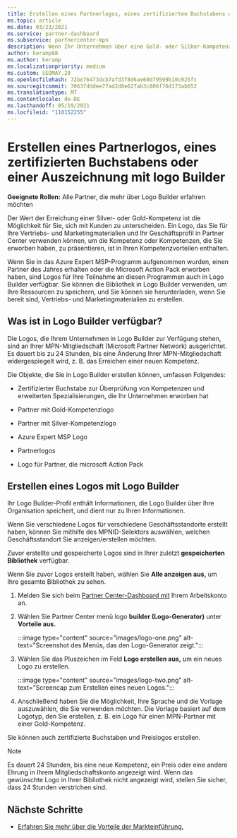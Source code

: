 ```yaml
---
title: Erstellen eines Partnerlogos, eines zertifizierten Buchstabens oder eines Preises mit logo Builder
ms.topic: article
ms.date: 03/23/2021
ms.service: partner-dashboard
ms.subservice: partnercenter-mpn
description: Wenn Ihr Unternehmen über eine Gold- oder Silber-Kompetenz verfügt, generieren Sie ein für Ihr Unternehmen angepasstes Logo, oder fordern Sie mithilfe des Logo Builder-Tools in Partner Center einen benutzerdefinierten zertifizierten Prüfbuchstaben an.
author: keramp88
ms.author: keramp
ms.localizationpriority: medium
ms.custom: SEOMAY.20
ms.openlocfilehash: 72be76473dcb7afd3f8d6ae60d79599b10c025fc
ms.sourcegitcommit: 7063fdddee77ad2d8e627ab3c806f76d173ab652
ms.translationtype: MT
ms.contentlocale: de-DE
ms.lasthandoff: 05/19/2021
ms.locfileid: "110152255"
---
```

# <a name="how-to-create-a-partner-logo-certified-letter-or-award-using-logo-builder"></a>Erstellen eines Partnerlogos, eines zertifizierten Buchstabens oder einer Auszeichnung mit logo Builder

**Geeignete Rollen:** Alle Partner, die mehr über Logo Builder erfahren möchten

Der Wert der Erreichung einer Silver- oder Gold-Kompetenz ist die Möglichkeit für Sie, sich mit Kunden zu unterscheiden. Ein Logo, das Sie für Ihre Vertriebs- und Marketingmaterialien und Ihr Geschäftsprofil in Partner Center verwenden können, um die Kompetenz oder Kompetenzen, die Sie erworben haben, zu präsentieren, ist in Ihren Kompetenzvorteilen enthalten. 

Wenn Sie in das Azure Expert MSP-Programm aufgenommen wurden, einen Partner des Jahres erhalten oder die Microsoft Action Pack erworben haben, sind Logos für Ihre Teilnahme an diesen Programmen auch in Logo Builder verfügbar. Sie können die Bibliothek in Logo Builder verwenden, um Ihre Ressourcen zu speichern, und Sie können sie herunterladen, wenn Sie bereit sind, Vertriebs- und Marketingmaterialien zu erstellen. 

## <a name="what-is-available-in-logo-builder"></a>Was ist in Logo Builder verfügbar?

Die Logos, die Ihrem Unternehmen in Logo Builder zur Verfügung stehen, sind an Ihrer MPN-Mitgliedschaft (Microsoft Partner Network) ausgerichtet. Es dauert bis zu 24 Stunden, bis eine Änderung Ihrer MPN-Mitgliedschaft widergespiegelt wird, z. B. das Erreichen einer neuen Kompetenz.

Die Objekte, die Sie in Logo Builder erstellen können, umfassen Folgendes:

- Zertifizierter Buchstabe zur Überprüfung von Kompetenzen und erweiterten Spezialisierungen, die Ihr Unternehmen erworben hat

- Partner mit Gold-Kompetenzlogo

- Partner mit Silver-Kompetenzlogo

- Azure Expert MSP Logo

- Partnerlogos

- Logo für Partner, die microsoft Action Pack

## <a name="create-a-logo-using-logo-builder"></a>Erstellen eines Logos mit Logo Builder

Ihr Logo Builder-Profil enthält Informationen, die Logo Builder über Ihre Organisation speichert, und dient nur zu Ihren Informationen.

Wenn Sie verschiedene Logos für verschiedene Geschäftsstandorte erstellt haben, können Sie mithilfe des MPNID-Selektors auswählen, welchen Geschäftsstandort Sie anzeigen/erstellen möchten.

Zuvor erstellte und gespeicherte Logos sind in Ihrer zuletzt **gespeicherten Bibliothek** verfügbar.

Wenn Sie zuvor Logos erstellt haben, wählen Sie **Alle anzeigen aus,** um Ihre gesamte Bibliothek zu sehen.

1. Melden Sie sich beim [Partner Center-Dashboard mit](https://partner.microsoft.com/dashboard) Ihrem Arbeitskonto an.

1. Wählen Sie Partner Center menü logo **builder (Logo-Generator)** unter **Vorteile aus.**
 
   :::image type="content" source="images/logo-one.png" alt-text="Screenshot des Menüs, das den Logo-Generator zeigt.":::

3. Wählen Sie das Pluszeichen im Feld **Logo erstellen aus,** um ein neues Logo zu erstellen.

   :::image type="content" source="images/logo-two.png" alt-text="Screencap zum Erstellen eines neuen Logos.":::

4. Anschließend haben Sie die Möglichkeit, Ihre Sprache und die Vorlage auszuwählen, die Sie verwenden möchten. Die Vorlage basiert auf dem Logotyp, den Sie erstellen, z. B. ein Logo für einen MPN-Partner mit einer Gold-Kompetenz.

Sie können auch zertifizierte Buchstaben und Preislogos erstellen.

>[!NOTE]
>Es dauert 24 Stunden, bis eine neue Kompetenz, ein Preis oder eine andere Ehrung in Ihrem Mitgliedschaftskonto angezeigt wird. Wenn das gewünschte Logo in Ihrer Bibliothek nicht angezeigt wird, stellen Sie sicher, dass 24 Stunden verstrichen sind.

## <a name="next-steps"></a>Nächste Schritte

- [Erfahren Sie mehr über die Vorteile der Markteinführung.](mpn-learn-about-go-to-market-benefits.md)
